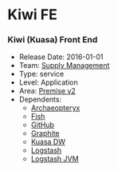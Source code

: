 # Kiwi FE
### Kiwi (Kuasa) Front End
* Release Date: 2016-01-01
* Team: [Supply Management](../teams/supply.md)
* Type: service
* Level: Application
* Area: [Premise v2](../areas/v2.png)
* Dependents:
  * [Archaeopteryx](archaeopteryx.md)
  * [Fish](fish.md)
  * [GitHub](github.md)
  * [Graphite](graphite.md)
  * [Kuasa DW](kuasa-dw.md)
  * [Logstash](logstash.md)
  * [Logstash JVM](logstash-jvm.md)
